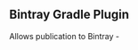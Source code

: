Bintray Gradle Plugin
----------------------

Allows publication to Bintray - <a href="./gradle-plugin">


